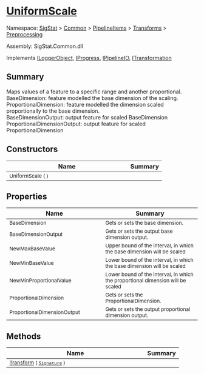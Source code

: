 # [UniformScale](./UniformScale.md)

Namespace: [SigStat]() > [Common](./../../../README.md) > [PipelineItems]() > [Transforms]() > [Preprocessing](./README.md)

Assembly: SigStat.Common.dll

Implements [ILoggerObject](./../../../ILoggerObject.md), [IProgress](./../../../Helpers/IProgress.md), [IPipelineIO](./../../../Pipeline/IPipelineIO.md), [ITransformation](./../../../ITransformation.md)

## Summary
Maps values of a feature to a specific range and another proportional.  <br>BaseDimension: feature modelled the base dimension of the scaling. <br>ProportionalDimension: feature modelled the dimension scaled proportionally to the base dimension. <br>BaseDimensionOutput: output feature for scaled BaseDimension<br>ProportionalDimensionOutput: output feature for scaled ProportionalDimension

## Constructors

| Name | Summary | 
| --- | --- | 
| <sub>UniformScale (  )</sub><img style="cursor:not-allowed;" width=200/>| <sub></sub>| <br>


## Properties

| Name | Summary | 
| --- | --- | 
| <sub>BaseDimension</sub><img style="cursor:not-allowed;" width=200/>| <sub>Gets or sets the base dimension.</sub>| <br>
| <sub>BaseDimensionOutput</sub><img style="cursor:not-allowed;" width=200/>| <sub>Gets or sets the output base dimension output.</sub>| <br>
| <sub>NewMaxBaseValue</sub><img style="cursor:not-allowed;" width=200/>| <sub>Upper bound of the interval, in which the base dimension will be scaled</sub>| <br>
| <sub>NewMinBaseValue</sub><img style="cursor:not-allowed;" width=200/>| <sub>Lower bound of the interval, in which the base dimension will be scaled</sub>| <br>
| <sub>NewMinProportionalValue</sub><img style="cursor:not-allowed;" width=200/>| <sub>Lower bound of the interval, in which the proportional dimension will be scaled</sub>| <br>
| <sub>ProportionalDimension</sub><img style="cursor:not-allowed;" width=200/>| <sub>Gets or sets the ProportionalDimension.</sub>| <br>
| <sub>ProportionalDimensionOutput</sub><img style="cursor:not-allowed;" width=200/>| <sub>Gets or sets the output proportional dimension output.</sub>| <br>


## Methods

| Name | Summary | 
| --- | --- | 
| <sub>[Transform](./Methods/UniformScale-100663886.md) ( [`Signature`](./../../../Signature.md) )</sub><img style="cursor:not-allowed;" width=200/>| <sub></sub>| <br>


